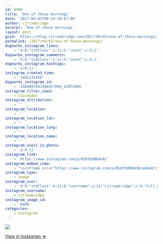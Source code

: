 ```yaml
---
id: 8408
title: 'One of those mornings'
date: '2017-04-03T08:14:18-07:00'
author: cjtrowbridge
excerpt: 'One of those mornings'
layout: post
guid: 'https://blog.cjtrowbridge.com/2017/04/03/one-of-those-mornings/'
permalink: /2017/04/03/one-of-those-mornings/
dsgnwrks_instagram_likes:
    - 'O:8:"stdClass":1:{s:5:"count";i:5;}'
dsgnwrks_instagram_comments:
    - 'O:8:"stdClass":1:{s:5:"count";i:2;}'
dsgnwrks_instagram_hashtags:
    - 'a:0:{}'
instagram_created_time:
    - '1491232458'
dsgnwrks_instagram_id:
    - '1484887941846927809_41872995'
instagram_filter_used:
    - Clarendon
instagram_attribution:
    - ''
instagram_location:
    - ''
instagram_location_lat:
    - ''
instagram_location_long:
    - ''
instagram_location_name:
    - ''
instagram_users_in_photo:
    - 'a:0:{}'
instagram_link:
    - 'https://www.instagram.com/p/BSbYbdBDAnB/'
instagram_embed_code:
    - "\n<iframe src=\"https://www.instagram.com/p/BSbYbdBDAnB/embed/\" width=\"612\" height=\"710\" frameborder=\"0\" scrolling=\"no\" allowtransparency=\"true\" class=\"insta-image-embed\"></iframe>\n"
instagram_type:
    - image
instagram_user:
    - 'O:8:"stdClass":4:{s:8:"username";s:12:"cjtrowbridge";s:9:"full_name";s:13:"CJ Trowbridge";s:2:"id";s:8:"41872995";s:15:"profile_picture";s:96:"https://scontent.cdninstagram.com/t51.2885-19/s150x150/13724650_1188772791164794_142557231_a.jpg";}'
instagram_username:
    - cjtrowbridge
instagram_image_id:
    - '8409'
categories:
    - Instagram
---
```


[![](https://blog.cjtrowbridge.com/wp-content/uploads/2017/04/1491232458-1-1.jpg)](https://www.instagram.com/p/BSbYbdBDAnB/)

[View in Instagram ⇒](https://www.instagram.com/p/BSbYbdBDAnB/)